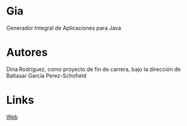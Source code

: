 Gia
===

Generador Integral de Aplicaciones para Java

Autores
=======

Dina Rodríguez, como proyecto de fin de carrera, bajo la dirección de Baltasar García Perez-Schofield

Links
=====

[Web](http://baltasarq.github.io/Gia/)
